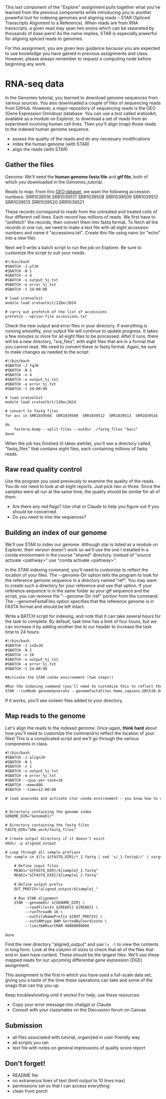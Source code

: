 This last component of the "Explore" assignment pulls together what you've learned from the previous components while introducing you to another powerful tool for indexing genomes and aligning reads – STAR (Spliced Transcripts Alignment to a Reference). When reads are from RNA transcripts, a given read may span two exons which can be separated by thousands of base pairs! As the name implies, STAR is especially powerful for aligning spliced reads to genomes. 

For this assignment, you are given less guidance because you are expected to use knowledge you have gained in previous assignments and class. However, please always remember to request a computing node before beginning any work.

# RNA-seq data

In the Genomes tutorial, you learned to download genome sequences from various sources. You also downloaded a couple of files of sequencing reads from GitHub. However, a major repository of sequencing reads is the GEO (Gene Expression Omnibus) database. You can use a tool called sratoolkit, available as a module on Explorer, to download a set of reads from an experiment involving human cell lines. Then you'll align (map) those reads to the indexed human genome sequence.

+ assess the quality of the reads and do any necessary modifications
+ index the human genome (with STAR)
+ align the reads (with STAR)

## Gather the files

Genome: We'll need the **human genome fasta file** and **gtf file**, both of which you downloaded in the Genomes_tutorial.

Reads to map: From this [GEO dataset](https://www.ncbi.nlm.nih.gov/geo/query/acc.cgi?acc=GSE52778), we want the following accession numbers: 
SRR1039516
SRR1039517
SRR1039508
SRR1039509
SRR1039512
SRR1039513
SRR1039520
SRR1039521

These records correspond to reads from the untreated and treated cells of four different cell lines. Each record has millions of reads. We first have to "prefetch" the records, then convert them into fastq format. To fetch all the records in one run, we need to make a text file with all eight accession numbers and name it "accessions.txt". Create this file using nano (or "echo" into a new file).

Next we'll write a batch script to run the job on Explorer. Be sure to customize the script to suit your needs.

```html
#!/bin/bash
#SBATCH -J pfJH
#SBATCH -N 1
#SBATCH -n 4
#SBATCH -o output_%j.txt
#SBATCH -e error_%j.txt
#SBATCH -t 24:00:00

# load sratoolkit
module load sratoolkit/12Dec2024

# carry out prefetch of the list of accessions
prefetch --option-file accessions.txt

```

Check the new output and error files in your directory. If everything is running smoothly, your output file will continue to update progress. It takes a few minutes or more for all eight files to be processed. After it runs, there will be a new directory, "sra_files", with eight files that are in a format that you cannot read. We need to convert these to fastq format. Again, be sure to make changes as needed to the script:

```html
#!/bin/bash
#SBATCH -J fqJH
#SBATCH -N 1
#SBATCH -n 4
#SBATCH -o output_%j.txt
#SBATCH -e error_%j.txt
#SBATCH -t 24:00:00

# load sratoolkit
module load sratoolkit/12Dec2024

# convert to fastq files
for acc in SRR1039508  SRR1039509  SRR1039512  SRR1039513  SRR1039516  SRR1039517  SRR1039520  SRR1039521;

do
    fasterq-dump --split-files --outdir ./fastq_files "$acc"
done
```
When the job has finished (it takes awhile), you'll see a directory called, "fastq_files" that contains eight files, each containing millions of fastq reads.

## Raw read quality control

Use the program you used previously to examine the quality of the reads. You do not need to look at all eight reports. Just pick two or three. Since the samples were all run at the same time, the quality should be similar for all of them.

+ Are there any red flags? Use chat or Claude to help you figure out if you should be concerned.
+ Do you need to trim the sequences?

## Building an index of our genome

We'll use STAR to index our genome. Although star is listed as a module on Explorer, their version doesn't work so we'll use the one I installed in a conda environment in the course "shared" directory. Instead of "source activate \<pathway>" use "conda activate \<pathway>".

In the STAR indexing command, you'll need to customize to reflect the location of your files. The --genome-Dir option tells the program to look for the reference genome sequence in a directory named "ref". You may want to create such a directory for your reference and use that option. If your reference sequence is in the same folder as your gtf sequence and the script, you can remove the "--genome-Dir /ref" portion from the command. The --genomeFastaFiles option specifies that the reference genome is in FASTA format and should be left intact. 

Write a BATCH script for indexing, and note that it can take several hours for the task to complete. By default, task time has a limit of four hours, but we can increase it by adding another line to our header to increase the task time to 24 hours:

```html
#!/bin/bash
#SBATCH -J indxJH
#SBATCH -N 2
#SBATCH -n 16
#SBATCH -o output_%j.txt
#SBATCH -e error_%j.txt
#SBATCH -t 24:00:00

#Activate the STAR conda environment (two steps!)

#Run the indexing command (you'll need to customize this to reflect the locations of your files)
STAR --runMode genomeGenerate --genomeFastaFiles Homo_sapiens.GRCh38.dna_sm.primary_assembly.fa --sjdbGTFfile Homo_sapiens.GRCh38.113.gtf --runThreadN 16
```

If it works, you'll see sixteen files added to your directory.

## Map reads to the genome

Let's align the reads to the indexed genome. Once again, **think hard** about how you'll need to customize the command to reflect the location of your files! This is a complicated script and we'll go through the various components in class.

```html
#!/bin/bash
#SBATCH -J alignJH
#SBATCH -N 1
#SBATCH -n 1
#SBATCH -o output_%j.txt                   
#SBATCH -e error_%j.txt
#SBATCH --cpus-per-task=16
#SBATCH --mem=80G
#SBATCH --time=12:00:00

# load anaconda and activate star conda environment – you know how to do this!


# Directory containing the genome index
GENOME_DIR="GenomeDir"

# Directory containing the fastq files
FASTQ_DIR="SRA_work/fastq_files"

# Create output directory if it doesn't exist
mkdir -p aligned_output

# Loop through all sample prefixes
for sample in $(ls ${FASTQ_DIR}/*_1.fastq | sed 's/_1.fastq$//' | xargs -n1 basename); do
    
    # Define input files
    READ1="${FASTQ_DIR}/${sample}_1.fastq"
    READ2="${FASTQ_DIR}/${sample}_2.fastq"
    
    # Define output prefix
    OUT_PREFIX="aligned_output/${sample}_"
    
    # Run STAR alignment
    STAR --genomeDir ${GENOME_DIR} \
         --readFilesIn ${READ1} ${READ2} \
         --runThreadN 16 \
         --outFileNamePrefix ${OUT_PREFIX} \
         --outSAMtype BAM SortedByCoordinate \
         --limitBAMsortRAM 40000000000
         
done

```
Find the new directory "aligned_output" and use `ls -l` to view the contents in long form. Look at the column of sizes to check that all of the files that end in .bam have content. These should be the largest files. We'll use these mapped reads for our upcoming differential gene expression (DGE) assignment.

This assignment is the first in which you have used a full-scale data set, giving you a taste of the time these operations can take and some of the snags that can trip you up.

Keep troubleshooting until it works! For help, use these resources:

+ Copy your error message into chatgpt or Claude
+ Consult with your classmates on the Discussion forum on Canvas

## Submission
+ all files associated with tutorial, organized in user-friendly way
+ all scripts you ran
+ text file with notes on general impressions of quality score report

## Don't forget! 
+ README file
+ no extraneous lines of text (limit output to 10 lines max)
+ permissions set so that I can access everything
+ clean front porch

